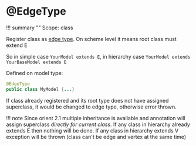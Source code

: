 # @EdgeType

!!! summary ""
    Scope: class

Register class as [edge type](http://orientdb.com/docs/last/Graph-VE.html#edges). On scheme level it means root class must extend E

So in simple case `YourModel extends E`, in hierarchy case `YourModel extends YourBaseModel extends E`

Defined on model type:

```java
@EdgeType
public class MyModel {...}
```

If class already registered and its root type does not have assigned superclass, it would be changed to edge type, otherwise error thrown.

!!! note 
    Since orient 2.1 multiple inheritance is available and annotation will assign superclass *directly for current class*. If any class in hierarchy already extends E then nothing will be done. If any class in hierarchy extends V exception will be thrown (class can't be edge and vertex at the same time)
